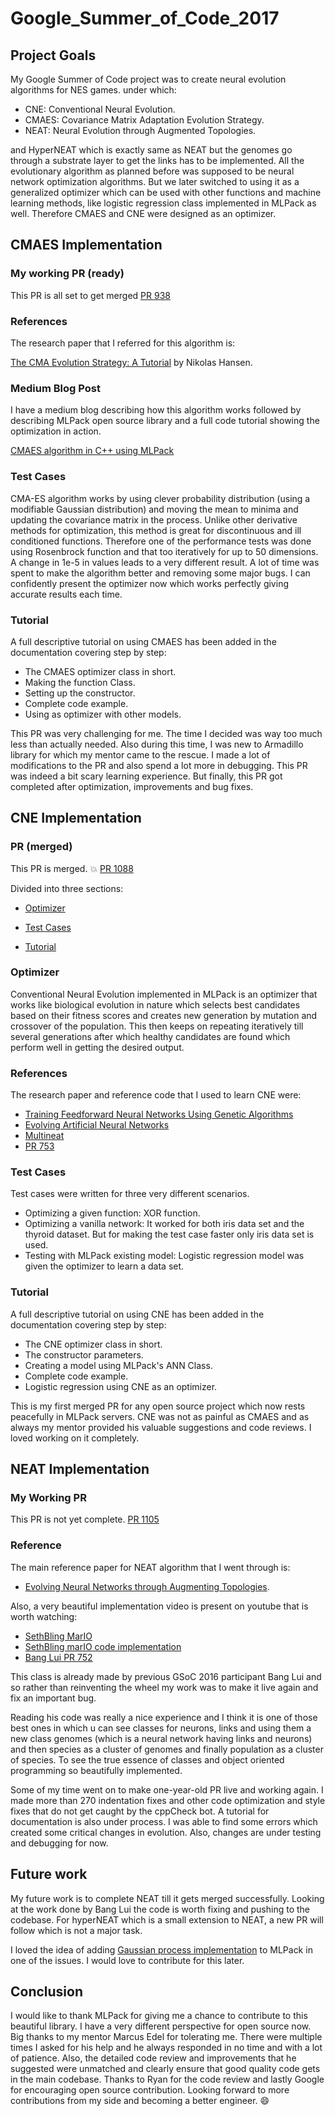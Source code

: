 # Google_Summer_of_Code_2017

## Project Goals

My Google Summer of Code project was to create neural evolution algorithms for NES games.
under which:
- CNE: Conventional Neural Evolution.
- CMAES: Covariance Matrix Adaptation Evolution Strategy.
- NEAT: Neural Evolution through Augmented Topologies.

and HyperNEAT which is exactly same as NEAT but the genomes go through a substrate layer to get the links has to be implemented. All the evolutionary algorithm as planned before was supposed to be neural network optimization algorithms. But we later switched to using it as a generalized optimizer which can be used with other functions and machine learning methods, like logistic regression class implemented in MLPack as well. Therefore CMAES and CNE were designed as an optimizer.



## CMAES Implementation

### My working PR (ready)
This PR is all set to get merged [PR 938](https://github.com/mlpack/mlpack/pull/938)


### References
The research paper that I referred for this algorithm is:

[The CMA Evolution Strategy: A Tutorial](http://www.cmap.polytechnique.fr/~nikolaus.hansen/cmatutorial110628.pdf) by Nikolas Hansen.


### Medium Blog Post
I have a medium blog describing how this algorithm works followed by describing MLPack open source library and a full code tutorial showing the optimization in action. 


[CMAES algorithm in C++ using MLPack](https://medium.com/@kkstrack/cmaes-algorithm-in-c-using-mlpack-1a233af7a1f7)


### Test Cases
CMA-ES algorithm works by using clever probability distribution (using a modifiable Gaussian distribution) and moving the mean to minima and updating the covariance matrix in the process.
Unlike other derivative methods for optimization, this method is great for discontinuous and ill conditioned functions. Therefore one of the performance tests was done using Rosenbrock function and that too iteratively for up to 50 dimensions. A change in 1e-5 in values leads to a very different result. A lot of time was spent to make the algorithm better and removing some major bugs. I can confidently present the optimizer now which works perfectly giving accurate results each time.


### Tutorial
A full descriptive tutorial on using CMAES has been added in the documentation covering step by step:
- The CMAES optimizer class in short.
- Making the function Class.
- Setting up the constructor.
- Complete code example.
- Using as optimizer with other models.


This PR was very challenging for me. The time I decided was way too much less than actually needed. Also during this time, I was new to Armadillo library for which my mentor came to the rescue. I made a lot of modifications to the PR and also spend a lot more in debugging. This PR was indeed a bit scary learning experience. But finally, this PR got completed after optimization, improvements and bug fixes.




## CNE Implementation

### PR (merged)
This PR is merged. :boom: [PR 1088](https://github.com/mlpack/mlpack/pull/1088)

Divided into three sections:

- [Optimizer](https://github.com/mlpack/mlpack/commit/7af5fd18639740e2cf375333d17393dae39f045a)

- [Test Cases](https://github.com/mlpack/mlpack/commit/99ce3b99b1b0adbec1d6d98f75b981e31f6c2c4e)

- [Tutorial](https://github.com/mlpack/mlpack/commit/49ff33b042e638de67d0c028b15562fb55cf5ab1)


### Optimizer
 Conventional Neural Evolution implemented in MLPack is an optimizer that works like biological evolution in nature which selects best candidates based on their fitness scores and creates new generation by mutation and crossover of the population. This then keeps on repeating iteratively till several generations after which healthy candidates are found which perform well in getting the desired output. 


### References
The research paper and reference code that I used to learn CNE were:

- [Training Feedforward Neural Networks Using Genetic Algorithms](http://www.ijcai.org/Proceedings/89-1/Papers/122.pdf)
- [Evolving Artificial Neural Networks](http://www.cs.bham.ac.uk/~axk/evoNN.pdf)
- [Multineat](http://multineat.com/index.html)
- [PR 753](https://github.com/mlpack/mlpack/pull/753)


### Test Cases
Test cases were written for three very different scenarios.
- Optimizing a given function: XOR function.
- Optimizing a vanilla network: It worked for both iris data set and the thyroid dataset. 
  But for making the test case faster only iris data set is used.
- Testing with MLPack existing model: Logistic regression model was given the optimizer to
  learn a data set.


### Tutorial
A full descriptive tutorial on using CNE has been added in the documentation covering step by step:
- The CNE optimizer class in short.
- The constructor parameters.
- Creating a model using MLPack's ANN Class.
- Complete code example.
- Logistic regression using CNE as an optimizer.

This is my first merged PR for any open source project which now rests peacefully in MLPack servers. CNE was not as painful as CMAES and as always my mentor provided his valuable suggestions and code reviews. I loved working on it completely.




## NEAT Implementation

### My Working PR
This PR is not yet complete. [PR 1105](https://github.com/mlpack/mlpack/pull/1105)


### Reference
The main reference paper for NEAT algorithm that I went through is:


- [Evolving Neural Networks through Augmenting Topologies](http://nn.cs.utexas.edu/downloads/papers/stanley.ec02.pdf).


Also, a very beautiful implementation video is present on youtube that is worth watching:


- [SethBling MarIO](https://www.youtube.com/watch?v=qv6UVOQ0F44)
- [SethBling marIO code implementation](https://pastebin.com/ZZmSNaHX)
- [Bang Lui PR 752](https://github.com/mlpack/mlpack/pull/752)


This class is already made by previous GSoC 2016 participant Bang Lui and so rather than reinventing the wheel my work was to make it live again and fix an important bug.



 Reading his code was really a nice experience and I think it is one of those best ones in which u can see classes for neurons, links and using them a new class genomes (which is a neural network having links and neurons) and then species as a cluster of genomes and finally population as a cluster of species. To see the true essence of classes and object oriented programming so beautifully implemented.



Some of my time went on to make one-year-old PR live and working again. I made more than 270 indentation fixes and other code optimization and style fixes that do not get caught by the cppCheck bot. A tutorial for documentation is also under process. I was able to find some errors which created some critical changes in evolution. Also, changes are under testing and debugging for now.





## Future work
My future work is to complete NEAT till it gets merged successfully. Looking at the work done by Bang Lui the code is worth fixing and pushing to the codebase. For hyperNEAT which is a small extension to NEAT, a new PR will follow which is not a major task. 


I loved the idea of adding [Gaussian process implementation](https://github.com/mlpack/mlpack/issues/851) to MLPack in one of the issues. I would love to contribute for this later.




## Conclusion
I would like to thank MLPack for giving me a chance to contribute to this beautiful library. I have a very different perspective for open source now. Big thanks to my mentor Marcus Edel for tolerating me. There were multiple times I asked for his help and he always responded in no time and with a lot of patience. Also, the detailed code review and improvements that he suggested were unmatched and clearly ensure that good quality code gets in the main codebase. Thanks to Ryan for the code review and lastly Google for encouraging open source contribution. Looking forward to more contributions from my side and becoming a better engineer. :smile:
